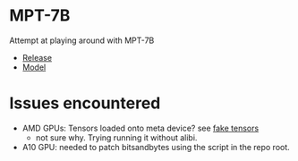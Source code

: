 # MPT-7B

Attempt at playing around with MPT-7B

* [Release](https://www.mosaicml.com/blog/mpt-7b)
* [Model](https://huggingface.co/mosaicml/mpt-7b-instruct)


# Issues encountered

* AMD GPUs: Tensors loaded onto meta device? see [fake tensors](https://pytorch.org/torchdistx/latest/fake_tensor.html)
    * not sure why. Trying running it without alibi.
* A10 GPU: needed to patch bitsandbytes using the script in the repo root.
